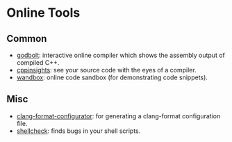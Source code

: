 # Online Tools

## Common

- [godbolt](https://godbolt.org/): interactive online compiler which shows the assembly output of compiled C++.
- [cppinsights](https://cppinsights.io/): see your source code with the eyes of a compiler.
- [wandbox](https://wandbox.org/): online code sandbox (for demonstrating code snippets).

## Misc

- [clang-format-configurator](https://clang-format-configurator.site/): for generating a clang-format configuration file.
- [shellcheck](https://www.shellcheck.net/): finds bugs in your shell scripts.
